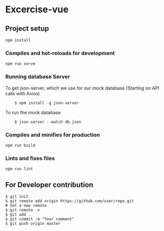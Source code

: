 # Excercise-vue

## Project setup

```
npm install
```

### Compiles and hot-reloads for development

```
npm run serve
```

### Running database Server

To get json-server, which we use for our mock database (Starting on API calls with Axios)

```
    $ npm install -g json-server
```

To run the mock database

```
    $ json-server --watch db.json
```

### Compiles and minifies for production

```
npm run build
```

### Lints and fixes files

```
npm run lint
```

## For Developer contribution

```
$ git init
$ git remote add origin https://github.com/user/repo.git
# Set a new remote
$ git remote -v
$ git add .
$ git commit -m "Your comment"
$ git push origin master
```
